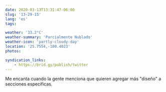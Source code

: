 ```yaml
---
date: 2020-03-13T13:31:47-06:00
slug: '13-29-15'
lang: 'es'
tags:

weather: '33.2°C'
weather-summary: 'Parcialmente Nublado'
weather-icon: 'partly-cloudy-day'
location: '25.7554,-100.4023'
photos:

syndication_links:
    - https://brid.gy/publish/twitter
---
```

Me encanta cuando la gente menciona que quieren agregar más "diseño" a secciones específicas. 